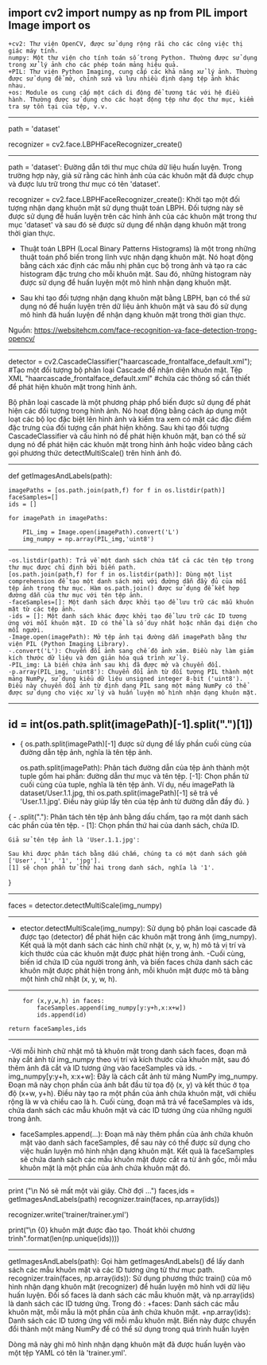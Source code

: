 import cv2
import numpy as np
from PIL import Image
import os
-----------------------------------------------------------------------------------------------------------------------------
    +cv2: Thư viện OpenCV, được sử dụng rộng rãi cho các công việc thị giác máy tính.
    numpy: Một thư viện cho tính toán số trong Python. Thường được sử dụng trong xử lý ảnh cho các phép toán mảng hiệu quả.
    +PIL: Thư viện Python Imaging, cung cấp các khả năng xử lý ảnh. Thường được sử dụng để mở, chỉnh sửa và lưu nhiều định dạng tệp ảnh khác nhau.
    +os: Module os cung cấp một cách di động để tương tác với hệ điều hành. Thường được sử dụng cho các hoạt động tệp như đọc thư mục, kiểm tra sự tồn tại của tệp, v.v.

-----------------------------------------------------------------------------------------------------------------------------
path = 'dataset'

recognizer = cv2.face.LBPHFaceRecognizer_create()

-----------------------------------------------------------------------------------------------------------------------------
path = 'dataset': Đường dẫn tới thư mục chứa dữ liệu huấn luyện. Trong trường hợp này, giả sử rằng các hình ảnh của các khuôn mặt đã được chụp và được lưu trữ trong thư mục có tên 'dataset'.

recognizer = cv2.face.LBPHFaceRecognizer_create(): Khởi tạo một đối tượng nhận dạng khuôn mặt sử dụng thuật toán LBPH. Đối tượng này sẽ được sử dụng để huấn luyện trên các hình ảnh của các khuôn mặt trong thư mục 'dataset' và sau đó sẽ được sử dụng để nhận dạng khuôn mặt trong thời gian thực.

- Thuật toán LBPH (Local Binary Patterns Histograms) là một trong những thuật toán phổ biến trong lĩnh vực nhận dạng khuôn mặt. Nó hoạt động bằng cách xác định các mẫu nhị phân cục bộ trong ảnh và tạo ra các histogram đặc trưng cho mỗi khuôn mặt. Sau đó, những histogram này được sử dụng để huấn luyện một mô hình nhận dạng khuôn mặt.

- Sau khi tạo đối tượng nhận dạng khuôn mặt bằng LBPH, bạn có thể sử dụng nó để huấn luyện trên dữ liệu ảnh khuôn mặt và sau đó sử dụng mô hình đã huấn luyện để nhận dạng khuôn mặt trong thời gian thực.

Nguồn: https://websitehcm.com/face-recognition-va-face-detection-trong-opencv/

-----------------------------------------------------------------------------------------------------------------------------
detector = cv2.CascadeClassifier("haarcascade_frontalface_default.xml"); 
#Tạo một đối tượng bộ phân loại Cascade để nhận diện khuôn mặt. Tệp XML "haarcascade_frontalface_default.xml" 
#chứa các thông số cần thiết để phát hiện khuôn mặt trong hình ảnh.

Bộ phân loại cascade là một phương pháp phổ biến được sử dụng để phát hiện các đối tượng trong hình ảnh. Nó hoạt động bằng cách áp dụng một loạt các bộ lọc đặc biệt lên hình ảnh và kiểm tra xem có mặt các đặc điểm đặc trưng của đối tượng cần phát hiện không.
Sau khi tạo đối tượng CascadeClassifier và cấu hình nó để phát hiện khuôn mặt, bạn có thể sử dụng nó để phát hiện các khuôn mặt trong hình ảnh hoặc video bằng cách gọi phương thức detectMultiScale() trên hình ảnh đó.

-----------------------------------------------------------------------------------------------------------------------------
def getImagesAndLabels(path):

    imagePaths = [os.path.join(path,f) for f in os.listdir(path)]     
    faceSamples=[]
    ids = []

    for imagePath in imagePaths:

        PIL_img = Image.open(imagePath).convert('L')
        img_numpy = np.array(PIL_img,'uint8')
-----------------------------------------------------------------------------------------------------------------------------
    -os.listdir(path): Trả về một danh sách chứa tất cả các tên tệp trong thư mục được chỉ định bởi biến path.
    [os.path.join(path,f) for f in os.listdir(path)]: Dùng một list comprehension để tạo một danh sách mới với đường dẫn đầy đủ của mỗi tệp ảnh trong thư mục. Hàm os.path.join() được sử dụng để kết hợp đường dẫn của thư mục với tên tệp ảnh.
    -faceSamples=[]: Một danh sách được khởi tạo để lưu trữ các mẫu khuôn mặt từ các tệp ảnh.
    -ids = []: Một danh sách khác được khởi tạo để lưu trữ các ID tương ứng với mỗi khuôn mặt. ID có thể là số duy nhất hoặc nhãn đại diện cho mỗi người.
    -Image.open(imagePath): Mở tệp ảnh tại đường dẫn imagePath bằng thư viện PIL (Python Imaging Library).
    -.convert('L'): Chuyển đổi ảnh sang chế độ ảnh xám. Điều này làm giảm kích thước dữ liệu và đơn giản hóa quá trình xử lý.
    -PIL_img: Là biến chứa ảnh sau khi đã được mở và chuyển đổi.
    -p.array(PIL_img, 'uint8'): Chuyển đổi ảnh từ đối tượng PIL thành một mảng NumPy, sử dụng kiểu dữ liệu unsigned integer 8-bit ('uint8'). Điều này chuyển đổi ảnh từ định dạng PIL sang một mảng NumPy có thể được sử dụng cho việc xử lý và huấn luyện mô hình nhận dạng khuôn mặt.
-----------------------------------------------------------------------------------------------------------------------------
 id = int(os.path.split(imagePath)[-1].split(".")[1])
-----------------------------------------------------------------------------------------------------------------------------

- {
    os.path.split(imagePath)[-1] được sử dụng để lấy phần cuối cùng của đường dẫn tệp ảnh, nghĩa là tên tệp ảnh.

    os.path.split(imagePath): Phân tách đường dẫn của tệp ảnh thành một tuple gồm hai phần: đường dẫn thư mục và tên tệp.
    [-1]: Chọn phần tử cuối cùng của tuple, nghĩa là tên tệp ảnh.
    Ví dụ, nếu imagePath là dataset/User.1.1.jpg, thì os.path.split(imagePath)[-1] sẽ trả về 'User.1.1.jpg'. Điều này giúp lấy tên của tệp ảnh từ đường dẫn đầy đủ.
}


{
    - .split("."): Phân tách tên tệp ảnh bằng dấu chấm, tạo ra một danh sách các phần của tên tệp.
    -  [1]: Chọn phần thứ hai của danh sách, chứa ID.

    Giả sử tên tệp ảnh là 'User.1.1.jpg':

    Sau khi được phân tách bằng dấu chấm, chúng ta có một danh sách gồm ['User', '1', '1', 'jpg'].
    [1] sẽ chọn phần tử thứ hai trong danh sách, nghĩa là '1'.
}
    

-----------------------------------------------------------------------------------------------------------------------------
faces = detector.detectMultiScale(img_numpy)

-----------------------------------------------------------------------------------------------------------------------------
- etector.detectMultiScale(img_numpy): Sử dụng bộ phân loại cascade đã được tạo (detector) để phát hiện các khuôn mặt trong ảnh (img_numpy). Kết quả là một danh sách các hình chữ nhật (x, y, w, h) mô tả vị trí và kích thước của các khuôn mặt được phát hiện trong ảnh.
-Cuối cùng, biến id chứa ID của người trong ảnh, và biến faces chứa danh sách các khuôn mặt được phát hiện trong ảnh, mỗi khuôn mặt được mô tả bằng một hình chữ nhật (x, y, w, h).
-----------------------------------------------------------------------------------------------------------------------------

        for (x,y,w,h) in faces:
            faceSamples.append(img_numpy[y:y+h,x:x+w])
            ids.append(id)

    return faceSamples,ids
-----------------------------------------------------------------------------------------------------------------------------
-Với mỗi hình chữ nhật mô tả khuôn mặt trong danh sách faces, đoạn mã này cắt ảnh từ img_numpy theo vị trí và kích thước của khuôn mặt, sau đó thêm ảnh đã cắt và ID tương ứng vào faceSamples và ids.
-img_numpy[y:y+h, x:x+w]: Đây là cách cắt ảnh từ mảng NumPy img_numpy. Đoạn mã này chọn phần của ảnh bắt đầu từ tọa độ (x, y) và kết thúc ở tọa độ (x+w, y+h). Điều này tạo ra một phần của ảnh chứa khuôn mặt, với chiều rộng là w và chiều cao là h.
Cuối cùng, đoạn mã trả về faceSamples và ids, chứa danh sách các mẫu khuôn mặt và các ID tương ứng của những người trong ảnh.
- faceSamples.append(...): Đoạn mã này thêm phần của ảnh chứa khuôn mặt vào danh sách faceSamples, để sau này có thể được sử dụng cho việc huấn luyện mô hình nhận dạng khuôn mặt.
Kết quả là faceSamples sẽ chứa danh sách các mẫu khuôn mặt được cắt ra từ ảnh gốc, mỗi mẫu khuôn mặt là một phần của ảnh chứa khuôn mặt đó.

-----------------------------------------------------------------------------------------------------------------------------
print ("\n Nó sẽ mất một vài giây. Chờ đợi ...")
faces,ids = getImagesAndLabels(path)
recognizer.train(faces, np.array(ids))

recognizer.write('trainer/trainer.yml') 

print("\n  {0} khuôn mặt được đào tạo. Thoát khỏi chương trình".format(len(np.unique(ids))))

-----------------------------------------------------------------------------------------------------------------------------

getImagesAndLabels(path): Gọi hàm getImagesAndLabels() để lấy danh sách các mẫu khuôn mặt và các ID tương ứng từ thư mục path.
recognizer.train(faces, np.array(ids)): Sử dụng phương thức train() của mô hình nhận dạng khuôn mặt (recognizer) để huấn luyện mô hình với dữ liệu huấn luyện. Đối số faces là danh sách các mẫu khuôn mặt, và np.array(ids) là danh sách các ID tương ứng.
Trong đó :
 +faces: Danh sách các mẫu khuôn mặt, mỗi mẫu là một phần của ảnh chứa khuôn mặt.
 +np.array(ids): Danh sách các ID tương ứng với mỗi mẫu khuôn mặt. Biến này được chuyển đổi thành một mảng NumPy để có thể sử dụng trong quá trình huấn luyện

 Dòng mã này ghi mô hình nhận dạng khuôn mặt đã được huấn luyện vào một tệp YAML có tên là 'trainer.yml'.